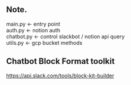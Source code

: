 ## **Note.**
main.py <- entry point  
auth.py <- notion auth  
chatbot.py <- control slackbot / notion api query   
utils.py <- gcp bucket methods

## **Chatbot Block Format toolkit**
https://api.slack.com/tools/block-kit-builder